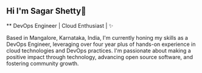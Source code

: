 ## Hi I'm Sagar Shetty👋

** DevOps Engineer | Cloud Enthusiast | ✨ 

Based in Mangalore, Karnataka, India, I'm currently honing my skills as a DevOps Engineer, leveraging over four year plus of hands-on experience in cloud technologies and DevOps practices. I'm passionate about making a positive impact through technology, advancing open source software, and fostering community growth.

